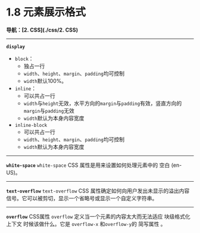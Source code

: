# 1.8 元素展示格式

**导航：[2. CSS](./css/2. CSS)**

---

**`display`**

* `block`：
  * 独占一行
  * `width`、`height`、`margin`、`padding`均可控制
  * `width`默认100%。
* `inline`：
  * 可以共占一行
  * `width`与`height`无效，水平方向的`margin`与`padding`有效，竖直方向的`margin`与`padding`无效
  * `width`默认为本身内容宽度
* `inline-block`
  * 可以共占一行
  * `width`、`height`、`margin`、`padding`均可控制
  * `width`默认为本身内容宽度

---

**`white-space`**
`white-space` CSS 属性是用来设置如何处理元素中的 空白 (en-US)。

---

**`text-overflow`**
`text-overflow` CSS 属性确定如何向用户发出未显示的溢出内容信号。它可以被剪切，显示一个省略号或显示一个自定义字符串。

---

**`overflow`**
CSS属性 `overflow` 定义当一个元素的内容太大而无法适应 块级格式化上下文 时候该做什么。它是 `overflow-x` 和`overflow-y`的 简写属性 。

